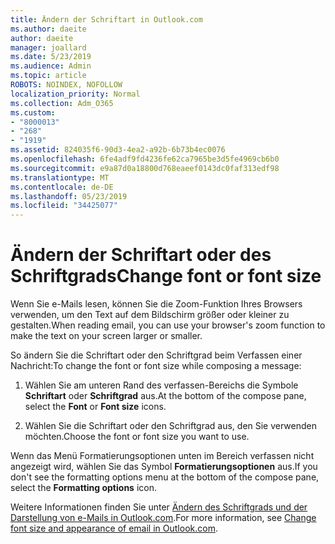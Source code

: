 ```yaml
---
title: Ändern der Schriftart in Outlook.com
ms.author: daeite
author: daeite
manager: joallard
ms.date: 5/23/2019
ms.audience: Admin
ms.topic: article
ROBOTS: NOINDEX, NOFOLLOW
localization_priority: Normal
ms.collection: Adm_O365
ms.custom:
- "8000013"
- "268"
- "1919"
ms.assetid: 824035f6-90d3-4ea2-a92b-6b73b4ec0076
ms.openlocfilehash: 6fe4adf9fd4236fe62ca7965be3d5fe4969cb6b0
ms.sourcegitcommit: e9a87d0a18800d768eaeef0143dc0faf313edf98
ms.translationtype: MT
ms.contentlocale: de-DE
ms.lasthandoff: 05/23/2019
ms.locfileid: "34425077"
---
```

# <a name="change-font-or-font-size"></a><span data-ttu-id="8e877-102">Ändern der Schriftart oder des Schriftgrads</span><span class="sxs-lookup"><span data-stu-id="8e877-102">Change font or font size</span></span>

<span data-ttu-id="8e877-103">Wenn Sie e-Mails lesen, können Sie die Zoom-Funktion Ihres Browsers verwenden, um den Text auf dem Bildschirm größer oder kleiner zu gestalten.</span><span class="sxs-lookup"><span data-stu-id="8e877-103">When reading email, you can use your browser's zoom function to make the text on your screen larger or smaller.</span></span>
  
<span data-ttu-id="8e877-104">So ändern Sie die Schriftart oder den Schriftgrad beim Verfassen einer Nachricht:</span><span class="sxs-lookup"><span data-stu-id="8e877-104">To change the font or font size while composing a message:</span></span>
  
1. <span data-ttu-id="8e877-105">Wählen Sie am unteren Rand des verfassen-Bereichs die Symbole **Schriftart** oder **Schriftgrad** aus.</span><span class="sxs-lookup"><span data-stu-id="8e877-105">At the bottom of the compose pane, select the **Font** or **Font size** icons.</span></span>

2. <span data-ttu-id="8e877-106">Wählen Sie die Schriftart oder den Schriftgrad aus, den Sie verwenden möchten.</span><span class="sxs-lookup"><span data-stu-id="8e877-106">Choose the font or font size you want to use.</span></span>

<span data-ttu-id="8e877-107">Wenn das Menü Formatierungsoptionen unten im Bereich verfassen nicht angezeigt wird, wählen Sie das Symbol **Formatierungsoptionen** aus.</span><span class="sxs-lookup"><span data-stu-id="8e877-107">If you don't see the formatting options menu at the bottom of the compose pane, select the **Formatting options** icon.</span></span>
  
<span data-ttu-id="8e877-108">Weitere Informationen finden Sie unter [Ändern des Schriftgrads und der Darstellung von e-Mails in Outlook.com](https://go.microsoft.com/fwlink/p/?linkid=873130).</span><span class="sxs-lookup"><span data-stu-id="8e877-108">For more information, see [Change font size and appearance of email in Outlook.com](https://go.microsoft.com/fwlink/p/?linkid=873130).</span></span>